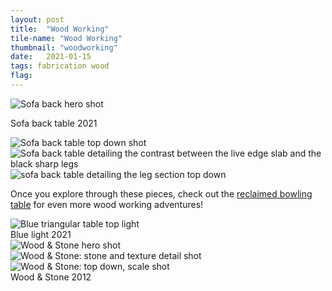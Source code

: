 ```yaml
---
layout: post
title:  "Wood Working"
tile-name: "Wood Working"
thumbnail: "woodworking"
date:   2021-01-15
tags: fabrication wood
flag:
---
```


<!-- Sofa back table hero shot and sort description -->
<div class="grid-x grid-padding-x grid-margin-y">
  <div class="cell">
    <img src="../img/woodworking/sofabackhero.jpg" alt="Sofa back hero shot">
  </div>
  <p>Sofa back table 2021</p>
  <div class="cell">
    <img src="../img/woodworking/sofabacktopdown.jpg" alt="Sofa back table top down shot">
  </div>
  <div class="medium-6 cell">
    <img src="../img/woodworking/sofabackcontrastdetail.jpg" alt="Sofa back table detailing the contrast between the live edge slab and the black sharp legs">
  </div>
  <div class="medium-6 cell">
    <img src="../img/woodworking/sofabacklegdetail.jpg" alt="sofa back table detailing the leg section top down">
  </div>
</div>

Once you explore through these pieces, check out the <a href="/bowlingtable">reclaimed bowling table</a> for even more wood working adventures!

<div class="grid-x grid-padding-x grid-margin-y">
  <div class="cell">
    <img src="../img/woodworking/bluelight.jpg" alt="Blue triangular table top light">
  </div>
</div>
Blue light 2021

<div class="grid-x grid-padding-x grid-margin-y">
  <div class="cell">
    <img src="../img/woodworking/stonehero.jpg" alt="Wood & Stone hero shot">
  </div>
</div>

<div class="grid-x grid-padding-x grid-margin-y">
  <div class="medium-6 cell">
    <img src="../img/woodworking/stonedetail1.jpg" alt="Wood & Stone: stone and texture detail shot">
  </div>
  <div class="medium-6 cell">
    <img src="../img/woodworking/stonedetail2.jpg" alt="Wood & Stone: top down, scale shot">
  </div>
</div>
Wood & Stone 2012
